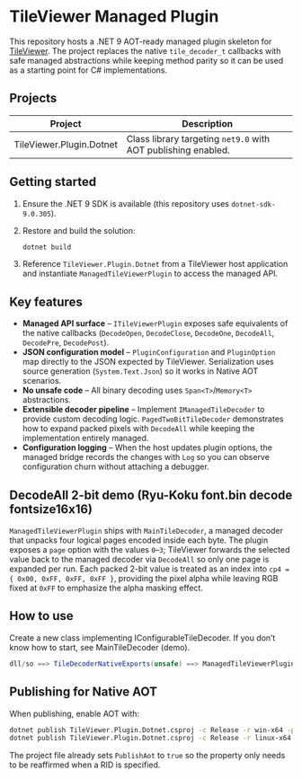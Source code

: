 # TileViewer Managed Plugin

This repository hosts a .NET 9 AOT-ready managed plugin skeleton for [TileViewer](https://github.com/YuriSizuku/TileViewer).
The project replaces the native `tile_decoder_t` callbacks with safe managed abstractions while keeping method parity so it can
be used as a starting point for C# implementations.

## Projects

| Project | Description |
| --- | --- |
| TileViewer.Plugin.Dotnet | Class library targeting `net9.0` with AOT publishing enabled. |

## Getting started

1. Ensure the .NET 9 SDK is available (this repository uses `dotnet-sdk-9.0.305`).
2. Restore and build the solution:

   ```bash
   dotnet build
   ```

3. Reference `TileViewer.Plugin.Dotnet` from a TileViewer host application and instantiate `ManagedTileViewerPlugin` to access the managed API.

## Key features

- **Managed API surface** – `ITileViewerPlugin` exposes safe equivalents of the native callbacks (`DecodeOpen`, `DecodeClose`, `DecodeOne`, `DecodeAll`, `DecodePre`, `DecodePost`).
- **JSON configuration model** – `PluginConfiguration` and `PluginOption` map directly to the JSON expected by TileViewer. Serialization uses source generation (`System.Text.Json`) so it works in Native AOT scenarios.
- **No unsafe code** – All binary decoding uses `Span<T>`/`Memory<T>` abstractions.
- **Extensible decoder pipeline** – Implement `IManagedTileDecoder` to provide custom decoding logic. `PagedTwoBitTileDecoder` demonstrates how to expand packed pixels with `DecodeAll` while keeping the implementation entirely managed.
- **Configuration logging** – When the host updates plugin options, the managed bridge records the changes with `Log` so you can observe configuration churn without attaching a debugger.

## DecodeAll 2-bit demo (Ryu-Koku font.bin decode fontsize16x16)

`ManagedTileViewerPlugin` ships with `MainTileDecoder`, a managed decoder that unpacks four logical pages encoded inside each byte. The plugin exposes a `page` option with the values `0`–`3`; TileViewer forwards the selected value back to the managed decoder via `DecodeAll` so only one page is expanded per run. Each packed 2-bit value is treated as an index into `cp4 = { 0x00, 0xFF, 0xFF, 0xFF }`, providing the pixel alpha while leaving RGB fixed at `0xFF` to emphasize the alpha masking effect.

## How to use 
Create a new class implementing IConfigurableTileDecoder. If you don’t know how to start, see MainTileDecoder (demo).
```c#
dll/so ==> TileDecoderNativeExports(unsafe) ==> ManagedTileViewerPlugin ==> IConfigurableTileDecoder
```

## Publishing for Native AOT

When publishing, enable AOT with:

```bash
dotnet publish TileViewer.Plugin.Dotnet.csproj -c Release -r win-x64 -p:PublishAot=true
dotnet publish TileViewer.Plugin.Dotnet.csproj -c Release -r linux-x64 -p:PublishAot=true
```

The project file already sets `PublishAot` to `true` so the property only needs to be reaffirmed when a RID is specified.
